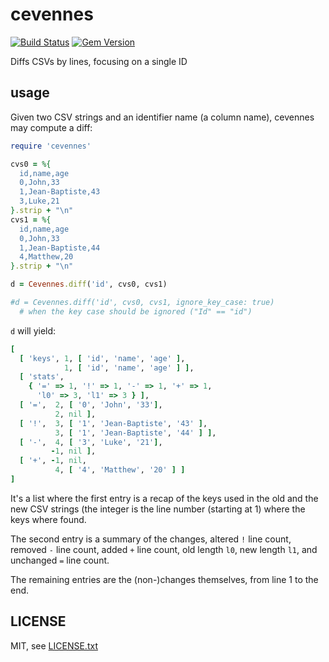 
# cevennes

[![Build Status](https://secure.travis-ci.org/jmettraux/cevennes.svg)](http://travis-ci.org/jmettraux/cevennes)
[![Gem Version](https://badge.fury.io/rb/cevennes.svg)](http://badge.fury.io/rb/cevennes)

Diffs CSVs by lines, focusing on a single ID


## usage

Given two CSV strings and an identifier name (a column name), cevennes may compute a diff:
```ruby
require 'cevennes'

cvs0 = %{
  id,name,age
  0,John,33
  1,Jean-Baptiste,43
  3,Luke,21
}.strip + "\n"
cvs1 = %{
  id,name,age
  0,John,33
  1,Jean-Baptiste,44
  4,Matthew,20
}.strip + "\n"

d = Cevennes.diff('id', cvs0, cvs1)

#d = Cevennes.diff('id', cvs0, cvs1, ignore_key_case: true)
  # when the key case should be ignored ("Id" == "id")
```

`d` will yield:
```ruby
[
  [ 'keys', 1, [ 'id', 'name', 'age' ],
            1, [ 'id', 'name', 'age' ] ],
  [ 'stats',
    { '=' => 1, '!' => 1, '-' => 1, '+' => 1,
      'l0' => 3, 'l1' => 3 } ],
  [ '=',  2, [ '0', 'John', '33'],
          2, nil ],
  [ '!',  3, [ '1', 'Jean-Baptiste', '43' ],
          3, [ '1', 'Jean-Baptiste', '44' ] ],
  [ '-',  4, [ '3', 'Luke', '21'],
         -1, nil ],
  [ '+', -1, nil,
          4, [ '4', 'Matthew', '20' ] ]
]
```
It's a list where the first entry is a recap of the keys used in the old and the new CSV strings (the integer is the line number (starting at 1) where the keys where found.

The second entry is a summary of the changes, altered `!` line count, removed `-` line count, added `+` line count, old length `l0`, new length `l1`, and unchanged `=` line count.

The remaining entries are the (non-)changes themselves, from line 1 to the end.


## LICENSE

MIT, see [LICENSE.txt](LICENSE.txt)

